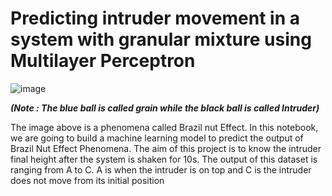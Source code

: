 # Predicting intruder movement in a system with granular mixture using Multilayer Perceptron

![image](https://user-images.githubusercontent.com/63452774/109768851-03daac80-7c2c-11eb-9d79-76f8a50df7d6.png)

***(Note : The blue ball is called grain while the black ball is called Intruder)***

The image above is a phenomena called Brazil nut Effect. In this notebook, we are going to build a machine learning model to predict the output of Brazil Nut Effect Phenomena. The aim of this project is to know the intruder final height after the system is shaken for 10s. The output of this dataset is ranging from A to C. A is when the intruder is on top and C is the intruder does not move from its initial position

